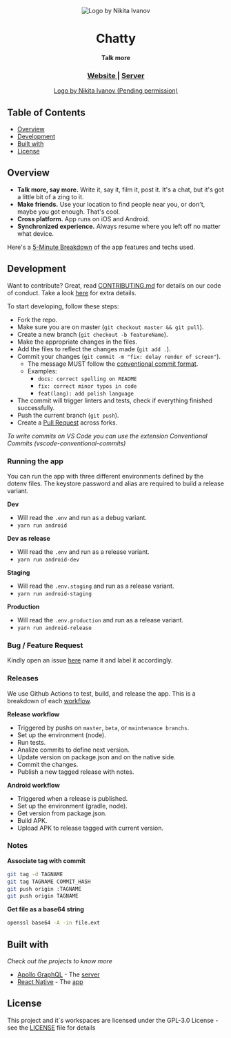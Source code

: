 <p align="center">
  <img
    alt="Logo by Nikita Ivanov"
    src="https://github.com/DiogoAbu/chatty/blob/master/src/assets/logo/icon@2x.png"
    srcset="https://github.com/DiogoAbu/chatty/blob/master/src/assets/logo/icon@0.75x.png 0.75x, https://github.com/DiogoAbu/chatty/blob/master/src/assets/logo/icon.png 1x, https://github.com/DiogoAbu/chatty/blob/master/src/assets/logo/icon@1.5x.png 1.5x, https://github.com/DiogoAbu/chatty/blob/master/src/assets/logo/icon@2x.png 2x, https://github.com/DiogoAbu/chatty/blob/master/src/assets/logo/icon@3x.png 3x, https://github.com/DiogoAbu/chatty/blob/master/src/assets/logo/icon@4x.png 4x"
  />
</p>

<h1 align="center">Chatty</h1>

<div align="center">
  <strong>Talk more</strong>
</div>

<div align="center">
  <h3>
    <a href="#">
      Website
    </a>
    <span> | </span>
    <a href="https://github.com/DiogoAbu/chatty-server">
      Server
    </a>
  </h3>
</div>

<div align="center">
    <a href="https://dribbble.com/shots/4856298-Logo-Challenge-Messaging-App">
      Logo by Nikita Ivanov (Pending permission)
    </a>
</div>

## Table of Contents <!-- omit in toc -->
- [Overview](#overview)
- [Development](#development)
- [Built with](#built-with)
- [License](#license)

## Overview
* **Talk more, say more.** Write it, say it, film it, post it. It's a chat, but it's got a little bit of a zing to it.
* **Make friends.** Use your location to find people near you, or don't, maybe you got enough. That's cool.
* **Cross platform.** App runs on iOS and Android.
* **Synchronized experience.** Always resume where you left off no matter what device.

Here's a [5-Minute Breakdown](BREAKDOWN.md) of the app features and techs used.

## Development
Want to contribute? Great, read [CONTRIBUTING.md](#) for details on our code of conduct. Take a look [here](ARCHITECTURE.md) for extra details.

To start developing, follow these steps:

- Fork the repo.
- Make sure you are on master (`git checkout master && git pull`).
- Create a new branch (`git checkout -b featureName`).
- Make the appropriate changes in the files.
- Add the files to reflect the changes made (`git add .`).
- Commit your changes (`git commit -m "fix: delay render of screen"`).
  - The message MUST follow the [conventional commit format](https://conventionalcommits.org/).
  - Examples:
    - `docs: correct spelling on README`
    - `fix: correct minor typos in code`
    - `feat(lang): add polish language`
- The commit will trigger linters and tests, check if everything finished successfully.
- Push the current branch (`git push`).
- Create a [Pull Request](https://github.com/DiogoAbu/chatty/compare) across forks.

*To write commits on VS Code you can use the extension Conventional Commits (vscode-conventional-commits)*

### Running the app
You can run the app with three different environments defined by the dotenv files. The keystore
password and alias are required to build a release variant.

**Dev**
  - Will read the `.env` and run as a debug variant.
  - `yarn run android`

**Dev as release**
  - Will read the `.env` and run as a release variant.
  - `yarn run android-dev`

**Staging**
  - Will read the `.env.staging` and run as a release variant.
  - `yarn run android-staging`

**Production**
  - Will read the `.env.production` and run as a release variant.
  - `yarn run android-release`

### Bug / Feature Request
Kindly open an issue [here](https://github.com/DiogoAbu/chatty/issues/new/choose) name it and label it accordingly.

### Releases
We use Github Actions to test, build, and release the app. This is a breakdown of each [workflow](https://github.com/DiogoAbu/chatty/blob/master/.github/workflows).

**Release workflow**
- Triggered by pushs on `master`, `beta`, or `maintenance branchs`.
- Set up the environment (node).
- Run tests.
- Analize commits to define next version.
- Update version on package.json and on the native side.
- Commit the changes.
- Publish a new tagged release with notes.

**Android workflow**
- Triggered when a release is published.
- Set up the environment (gradle, node).
- Get version from package.json.
- Build APK.
- Upload APK to release tagged with current version.

### Notes
**Associate tag with commit**
```bash
git tag -d TAGNAME
git tag TAGNAME COMMIT_HASH
git push origin :TAGNAME
git push origin TAGNAME
```
**Get file as a base64 string**
```bash
openssl base64 -A -in file.ext
```

## Built with
*Check out the projects to know more*

* [Apollo GraphQL](https://www.apollographql.com) - The [server](https://github.com/DiogoAbu/chatty-server)
* [React Native](https://facebook.github.io/react-native) - The [app](https://github.com/DiogoAbu/chatty)

## License
This project and it`s workspaces are licensed under the GPL-3.0 License - see the [LICENSE](LICENSE) file for details
